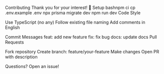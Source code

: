 Contributing
Thank you for your interest! 🎉
Setup
bashnpm ci
cp .env.example .env
npx prisma migrate dev
npm run dev
Code Style

Use TypeScript (no any)
Follow existing file naming
Add comments in English

Commit Messages
feat: add new feature
fix: fix bug
docs: update docs
Pull Requests

Fork repository
Create branch: feature/your-feature
Make changes
Open PR with description

Questions? Open an issue!
